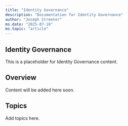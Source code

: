 ```yaml
---
title: "Identity Governance"
description: "Documentation for Identity Governance"
author: "Joseph Streeter"
ms.date: "2025-07-18"
ms.topic: "article"
---
```


## Identity Governance

This is a placeholder for Identity Governance content.

## Overview

Content will be added here soon.

## Topics

Add topics here.
